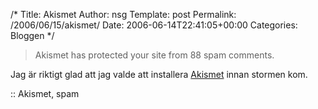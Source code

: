 /*
 Title: Akismet
 Author: nsg
 Template: post
 Permalink: /2006/06/15/akismet/
 Date: 2006-06-14T22:41:05+00:00
 Categories: Bloggen
*/
> Akismet has protected your site from 88 spam comments.

Jag är riktigt glad att jag valde att installera [Akismet][1] innan stormen kom.

:: Akismet, spam

<small></small>

 [1]: http://akismet.com/